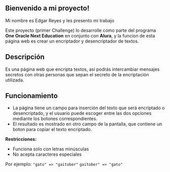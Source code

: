 ## Bienvenido a mi proyecto!
Mi nombre es Edgar Reyes y les presento mi trabajo

Este proyecto (primer Challenge) lo desarrolle como parte del programa **One Oracle Next Education** en conjunto con **Alura**, y la funcion de esta página web es crear un encriptador y desencriptador de textos.

## Descripción
Es una página web que encripta textos, así podrás intercambiar mensajes secretos con otras personas que sepan el secreto de la encriptación utilizada.

## Funcionamiento
- La página tiene un campo para inserción del texto que será encriptado o desencriptado, y el usuario puede escoger entre las dos opciones mediante los botones correspondientes.
- El resultado es mostrado en otro campo de la pantalla, que contiene un boton para copiar el texto encriptado.

**Restricciones:**
- Funciona solo con letras minúsculas
- No acepta caracteres especiales

Por ejemplo:
`"gato" => "gaitober"`
`gaitober" => "gato"`


